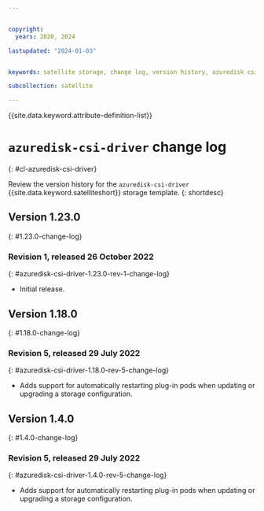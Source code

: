 ```yaml
---


copyright:
  years: 2020, 2024

lastupdated: "2024-01-03"


keywords: satellite storage, change log, version history, azuredisk csi driver

subcollection: satellite

---
```


{{site.data.keyword.attribute-definition-list}}

# `azuredisk-csi-driver` change log
{: #cl-azuredisk-csi-driver}

Review the version history for the `azuredisk-csi-driver` {{site.data.keyword.satelliteshort}} storage template.
{: shortdesc}

## Version 1.23.0
{: #1.23.0-change-log}


### Revision 1, released 26 October 2022
{: #azuredisk-csi-driver-1.23.0-rev-1-change-log}


- Initial release.


## Version 1.18.0
{: #1.18.0-change-log}


### Revision 5, released 29 July 2022
{: #azuredisk-csi-driver-1.18.0-rev-5-change-log}


- Adds support for automatically restarting plug-in pods when updating or upgrading a storage configuration.


## Version 1.4.0
{: #1.4.0-change-log}


### Revision 5, released 29 July 2022
{: #azuredisk-csi-driver-1.4.0-rev-5-change-log}


- Adds support for automatically restarting plug-in pods when updating or upgrading a storage configuration.


